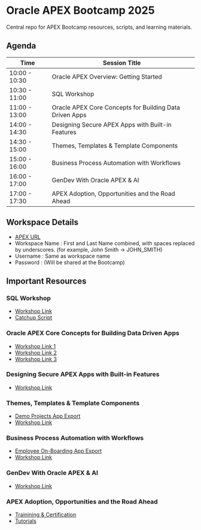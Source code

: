 # Oracle APEX Bootcamp 2025  

Central repo for APEX Bootcamp resources, scripts, and learning materials.

## Agenda  

| Time          | Session Title                                     |
|---------------|--------------------------------------------------|
| 10:00 - 10:30 | Oracle APEX Overview: Getting Started             |
| 10:30 - 11:00 | SQL Workshop                                      |
| 11:00 - 13:00 | Oracle APEX Core Concepts for Building Data Driven Apps |
| 14:00 - 14:30 | Designing Secure APEX Apps with Built-in Features |
| 14:30 - 15:00 | Themes, Templates & Template Components           |
| 15:00 - 16:00 | Business Process Automation with Workflows        |
| 16:00 - 17:00 | GenDev With Oracle APEX & AI                      |
| 17:00 - 17:30 | APEX Adoption, Opportunities and the Road Ahead   |

## Workspace Details
- [APEX URL](https://jb7mfvfk4wteln6-japacbootcamp.adb.us-ashburn-1.oraclecloudapps.com/ords/r/apex/workspace-sign-in/oracle-apex-sign-in?session=217799254972030)
- Workspace Name : First and Last Name combined, with spaces replaced by underscores. (for example, John Smith → JOHN_SMITH)
- Username : Same as workspace name
- Password : (Will be shared at the Bootcamp)

## Important Resources  

### SQL Workshop  
- [Workshop Link](https://livelabs.oracle.com/pls/apex/r/dbpm/livelabs/run-workshop?p210_wid=3524&p210_wec=&session=8379360721545)
- [Catchup Script](https://github.com/toufiqmohmd/Oracle-APEX-Bootcamp-2025/blob/main/SQLWorkshop/sql-workshop-catchup-script.sql)

### Oracle APEX Core Concepts for Building Data Driven Apps  
- [Workshop Link 1](https://livelabs.oracle.com/pls/apex/r/dbpm/livelabs/run-workshop?p210_wid=3528&p210_wec=&session=16208365897850)  
- [Workshop Link 2](https://livelabs.oracle.com/pls/apex/r/dbpm/livelabs/run-workshop?p210_wid=3533&p210_wec=&session=8886919533136)  
- [Workshop Link 3](https://livelabs.oracle.com/pls/apex/r/dbpm/livelabs/run-workshop?p210_wid=3534&p210_wec=&session=5472038135115)  

### Designing Secure APEX Apps with Built-in Features  
- [Workshop Link](https://livelabs.oracle.com/pls/apex/r/dbpm/livelabs/run-workshop?p210_wid=3578&p210_wec=&session=108753226205988)

### Themes, Templates & Template Components  
- [Demo Projects App Export](https://c4u04.objectstorage.us-ashburn-1.oci.customer-oci.com/p/EcTjWk2IuZPZeNnD_fYMcgUhdNDIDA6rt9gaFj_WZMiL7VvxPBNMY60837hu5hga/n/c4u04/b/livelabsfiles/o/labfiles%2Fdemo-projects-hol11.sql)  
- [Workshop Link](https://pankajgoyal-2407.github.io/apex/temp/apex-professional-hol14/workshops/tenancy/index.html)  

### Business Process Automation with Workflows  
- [Employee On-Boarding App Export](https://github.com/toufiqmohmd/Oracle-APEX-Bootcamp-2025/blob/main/emp_onboarding_catchupscripts.sql)
- [Workshop Link](https://roopeshthokala.github.io/apex/employee-onboarding/workshops/tenancy/index.html)

### GenDev With Oracle APEX & AI  
- [Workshop Link](https://livelabs.oracle.com/pls/apex/r/dbpm/livelabs/run-workshop?p210_wid=633)

### APEX Adoption, Opportunities and the Road Ahead  
- [Trainining & Certification](https://apex.oracle.com/en/learn/training/)
- [Tutorials](https://apex.oracle.com/en/learn/tutorials/)
